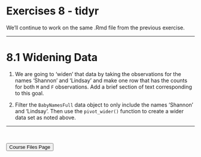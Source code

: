 Exercises 8 - tidyr
================

We’ll continue to work on the same .Rmd file from the previous exercise.

<hr>

# 8.1 Widening Data

1.  We are going to ‘widen’ that data by taking the observations for the
    names ‘Shannon’ and ‘Lindsay’ and make one row that has the counts
    for both `M` and `F` observations. Add a brief section of text
    corresponding to this goal.

2.  Filter the `BabyNamesFull` data object to only include the names
    ‘Shannon’ and ‘Lindsay’. Then use the `pivot_wider()` function to
    create a wider data set as noted above.

<hr>

<br>

<a href = "https://jbpost2.github.io/Basics-of-R-for-Data-Science-and-Statistics/CourseFiles.html"><button type="button">Course
Files Page</button></a>
